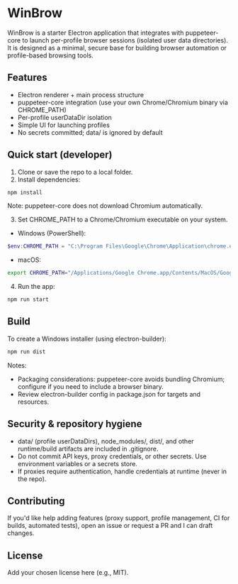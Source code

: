 # WinBrow

WinBrow is a starter Electron application that integrates with puppeteer-core to launch per-profile browser sessions (isolated user data directories). It is designed as a minimal, secure base for building browser automation or profile-based browsing tools.

## Features
- Electron renderer + main process structure
- puppeteer-core integration (use your own Chrome/Chromium binary via CHROME_PATH)
- Per-profile userDataDir isolation
- Simple UI for launching profiles
- No secrets committed; data/ is ignored by default

## Quick start (developer)
1. Clone or save the repo to a local folder.
2. Install dependencies:

```bash
npm install
```

Note: puppeteer-core does not download Chromium automatically.

3. Set CHROME_PATH to a Chrome/Chromium executable on your system.
- Windows (PowerShell):

```powershell
$env:CHROME_PATH = "C:\Program Files\Google\Chrome\Application\chrome.exe"
```

- macOS:

```bash
export CHROME_PATH="/Applications/Google Chrome.app/Contents/MacOS/Google Chrome"
```

4. Run the app:

```bash
npm run start
```

## Build
To create a Windows installer (using electron-builder):

```bash
npm run dist
```

Notes:
- Packaging considerations: puppeteer-core avoids bundling Chromium; configure if you need to include a browser binary.
- Review electron-builder config in package.json for targets and resources.

## Security & repository hygiene
- data/ (profile userDataDirs), node_modules/, dist/, and other runtime/build artifacts are included in .gitignore.
- Do not commit API keys, proxy credentials, or other secrets. Use environment variables or a secrets store.
- If proxies require authentication, handle credentials at runtime (never in the repo).

## Contributing
If you'd like help adding features (proxy support, profile management, CI for builds, automated tests), open an issue or request a PR and I can draft changes.

## License
Add your chosen license here (e.g., MIT).